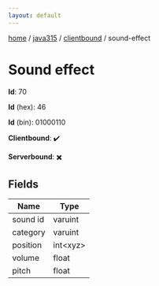 ```yaml
---
layout: default
---
```


[home](/)  /  [java315](/protocol/java315)  /  [clientbound](/protocol/java315/clientbound)  /  sound-effect

# Sound effect

**Id**: 70

**Id** (hex): 46

**Id** (bin): 01000110

**Clientbound**: ✔️

**Serverbound**: ✖️

## Fields

Name | Type
---|---
sound id | varuint
category | varuint
position | int&lt;xyz&gt;
volume | float
pitch | float

